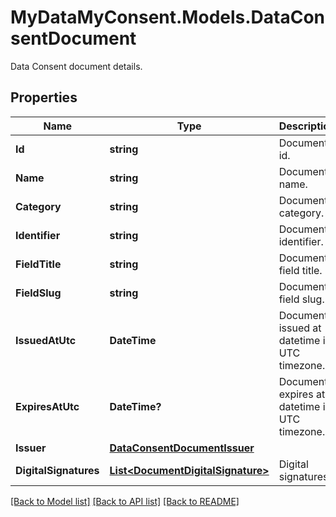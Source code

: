 # MyDataMyConsent.Models.DataConsentDocument
Data Consent document details.

## Properties

Name | Type | Description | Notes
------------ | ------------- | ------------- | -------------
**Id** | **string** | Document id. | 
**Name** | **string** | Document name. | 
**Category** | **string** | Document category. | 
**Identifier** | **string** | Document identifier. | 
**FieldTitle** | **string** | Document field title. | 
**FieldSlug** | **string** | Document field slug. | 
**IssuedAtUtc** | **DateTime** | Document issued at datetime in UTC timezone. | 
**ExpiresAtUtc** | **DateTime?** | Document expires at datetime in UTC timezone. | [optional] 
**Issuer** | [**DataConsentDocumentIssuer**](DataConsentDocumentIssuer.md) |  | 
**DigitalSignatures** | [**List&lt;DocumentDigitalSignature&gt;**](DocumentDigitalSignature.md) | Digital signatures. | 

[[Back to Model list]](../README.md#documentation-for-models) [[Back to API list]](../README.md#documentation-for-api-endpoints) [[Back to README]](../README.md)

